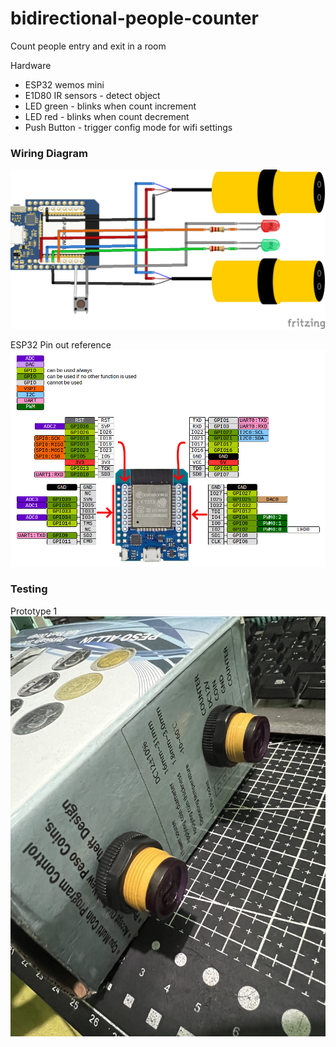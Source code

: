 # bidirectional-people-counter
Count people entry and exit in a room

Hardware

* ESP32 wemos mini
* E1D80 IR sensors - detect object
* LED green - blinks when count increment
* LED red - blinks when count decrement
* Push Button - trigger config mode for wifi settings

### Wiring Diagram
![Wiring Diagram](./wiring_diagram/bidirectional_people_counter_diagram_bb.png)

ESP32 Pin out reference
![ESP32 Pin out](./images/esp32_pinout.png)

### Testing
Prototype 1
![Prototype 1](./images/prototype1.png)